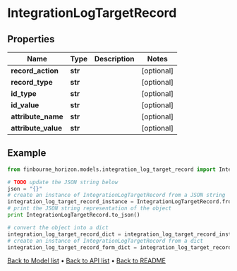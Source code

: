 # IntegrationLogTargetRecord


## Properties
Name | Type | Description | Notes
------------ | ------------- | ------------- | -------------
**record_action** | **str** |  | [optional] 
**record_type** | **str** |  | [optional] 
**id_type** | **str** |  | [optional] 
**id_value** | **str** |  | [optional] 
**attribute_name** | **str** |  | [optional] 
**attribute_value** | **str** |  | [optional] 

## Example

```python
from finbourne_horizon.models.integration_log_target_record import IntegrationLogTargetRecord

# TODO update the JSON string below
json = "{}"
# create an instance of IntegrationLogTargetRecord from a JSON string
integration_log_target_record_instance = IntegrationLogTargetRecord.from_json(json)
# print the JSON string representation of the object
print IntegrationLogTargetRecord.to_json()

# convert the object into a dict
integration_log_target_record_dict = integration_log_target_record_instance.to_dict()
# create an instance of IntegrationLogTargetRecord from a dict
integration_log_target_record_form_dict = integration_log_target_record.from_dict(integration_log_target_record_dict)
```
[Back to Model list](../README.md#documentation-for-models) &#8226; [Back to API list](../README.md#documentation-for-api-endpoints) &#8226; [Back to README](../README.md)


